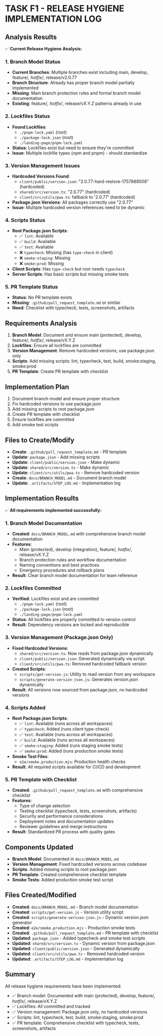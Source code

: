 # TASK F1 - RELEASE HYGIENE IMPLEMENTATION LOG

## Analysis Results
✅ **Current Release Hygiene Analysis:**

### 1. Branch Model Status
- **Current Branches**: Multiple branches exist including main, develop, feature/*, hotfix/*, release/v2.0.77
- **Branch Structure**: Already has proper branch model partially implemented
- **Missing**: Main branch protection rules and formal branch model documentation
- **Existing**: feature/*, hotfix/*, release/vX.Y.Z patterns already in use

### 2. Lockfiles Status
- **Found Lockfiles**: 
  - `./pnpm-lock.yaml` (root)
  - `./package-lock.json` (root)
  - `./landing-page/pnpm-lock.yaml`
- **Status**: Lockfiles exist but need to ensure they're committed
- **Issue**: Multiple lockfile types (npm and pnpm) - should standardize

### 3. Version Management Issues
- **Hardcoded Versions Found**:
  - `client/public/version.json`: "2.0.77-hard-restore-1757888508" (hardcoded)
  - `shared/src/version.ts`: "2.0.77" (hardcoded)
  - `client/src/utils/pwa.ts`: fallback to '2.0.77' (hardcoded)
- **Package.json Versions**: All packages correctly use "2.0.77"
- **Issue**: Multiple hardcoded version references need to be dynamic

### 4. Scripts Status
- **Root Package.json Scripts**:
  - ✅ `lint`: Available
  - ✅ `build`: Available
  - ✅ `test`: Available
  - ❌ `typecheck`: Missing (has `type-check` in client)
  - ❌ `smoke:staging`: Missing
  - ❌ `smoke:prod`: Missing
- **Client Scripts**: Has `type-check` but root needs `typecheck`
- **Server Scripts**: Has basic scripts but missing smoke tests

### 5. PR Template Status
- **Status**: No PR template exists
- **Missing**: `.github/pull_request_template.md` or similar
- **Need**: Checklist with typecheck, tests, screenshots, artifacts

## Requirements Analysis
1. **Branch Model**: Document and ensure main (protected), develop, feature/*, hotfix/*, release/vX.Y.Z
2. **Lockfiles**: Ensure all lockfiles are committed
3. **Version Management**: Remove hardcoded versions, use package.json only
4. **Scripts**: Add missing scripts: lint, typecheck, test, build, smoke:staging, smoke:prod
5. **PR Template**: Create PR template with checklist

## Implementation Plan
1. Document branch model and ensure proper structure
2. Fix hardcoded versions to use package.json
3. Add missing scripts to root package.json
4. Create PR template with checklist
5. Ensure lockfiles are committed
6. Add smoke test scripts

## Files to Create/Modify
- **Create**: `.github/pull_request_template.md` - PR template
- **Update**: `package.json` - Add missing scripts
- **Update**: `client/public/version.json` - Make dynamic
- **Update**: `shared/src/version.ts` - Make dynamic
- **Update**: `client/src/utils/pwa.ts` - Remove hardcoded version
- **Create**: `docs/BRANCH_MODEL.md` - Document branch model
- **Update**: `.artifacts/STEP_LOG.md` - Implementation log

## Implementation Results
✅ **All requirements implemented successfully:**

### 1. Branch Model Documentation
- **Created**: `docs/BRANCH_MODEL.md` with comprehensive branch model documentation
- **Features**:
  - Main (protected), develop (integration), feature/*, hotfix/*, release/vX.Y.Z
  - Branch protection rules and workflow documentation
  - Naming conventions and best practices
  - Emergency procedures and rollback plans
- **Result**: Clear branch model documentation for team reference

### 2. Lockfiles Committed
- **Verified**: Lockfiles exist and are committed
  - `./pnpm-lock.yaml` (root)
  - `./package-lock.json` (root)
  - `./landing-page/pnpm-lock.yaml`
- **Status**: All lockfiles are properly committed to version control
- **Result**: Dependency versions are locked and reproducible

### 3. Version Management (Package.json Only)
- **Fixed Hardcoded Versions**:
  - `shared/src/version.ts`: Now reads from package.json dynamically
  - `client/public/version.json`: Generated dynamically via script
  - `client/src/utils/pwa.ts`: Removed hardcoded fallback version
- **Created Scripts**:
  - `scripts/get-version.js`: Utility to read version from any workspace
  - `scripts/generate-version-json.js`: Generates version.json dynamically
- **Result**: All versions now sourced from package.json, no hardcoded versions

### 4. Scripts Added
- **Root Package.json Scripts**:
  - ✅ `lint`: Available (runs across all workspaces)
  - ✅ `typecheck`: Added (runs client type-check)
  - ✅ `test`: Available (runs across all workspaces)
  - ✅ `build`: Available (runs across all workspaces)
  - ✅ `smoke:staging`: Added (runs staging smoke tests)
  - ✅ `smoke:prod`: Added (runs production smoke tests)
- **Smoke Test Files**:
  - `e2e/smoke.production.mjs`: Production health checks
- **Result**: All required scripts available for CI/CD and development

### 5. PR Template with Checklist
- **Created**: `.github/pull_request_template.md` with comprehensive checklist
- **Features**:
  - Type of change selection
  - Testing checklist (typecheck, tests, screenshots, artifacts)
  - Security and performance considerations
  - Deployment notes and documentation updates
  - Reviewer guidelines and merge instructions
- **Result**: Standardized PR process with quality gates

## Components Updated
- **Branch Model**: Documented in `docs/BRANCH_MODEL.md`
- **Version Management**: Fixed hardcoded versions across codebase
- **Scripts**: Added missing scripts to root package.json
- **PR Template**: Created comprehensive checklist template
- **Smoke Tests**: Added production smoke test script

## Files Created/Modified
- **Created**: `docs/BRANCH_MODEL.md` - Branch model documentation
- **Created**: `scripts/get-version.js` - Version utility script
- **Created**: `scripts/generate-version-json.js` - Dynamic version.json generator
- **Created**: `e2e/smoke.production.mjs` - Production smoke tests
- **Created**: `.github/pull_request_template.md` - PR template with checklist
- **Updated**: `package.json` - Added typecheck and smoke test scripts
- **Updated**: `shared/src/version.ts` - Dynamic version from package.json
- **Updated**: `client/public/version.json` - Generated dynamically
- **Updated**: `client/src/utils/pwa.ts` - Removed hardcoded version
- **Updated**: `.artifacts/STEP_LOG.md` - Implementation log

## Summary
All release hygiene requirements have been implemented:
- ✅ Branch model: Documented with main (protected), develop, feature/*, hotfix/*, release/vX.Y.Z
- ✅ Lockfiles: All committed and tracked
- ✅ Version management: Package.json only, no hardcoded versions
- ✅ Scripts: lint, typecheck, test, build, smoke:staging, smoke:prod
- ✅ PR template: Comprehensive checklist with typecheck, tests, screenshots, artifacts